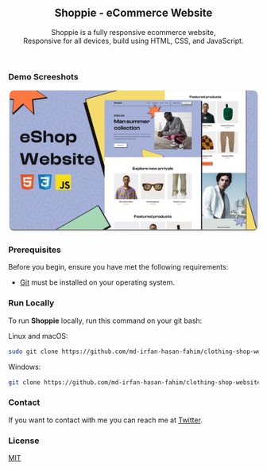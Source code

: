 <div align="center">

  <h2 align="center">Shoppie - eCommerce Website</h2>

  Shoppie is a fully responsive ecommerce website, <br />Responsive for all devices, build using HTML, CSS, and JavaScript.

</div>

<br />

### Demo Screeshots

![Shoppie Desktop Demo](./readme-images/desktop.png "Desktop Demo")

### Prerequisites

Before you begin, ensure you have met the following requirements:

* [Git](https://git-scm.com/downloads "Download Git") must be installed on your operating system.

### Run Locally

To run **Shoppie** locally, run this command on your git bash:

Linux and macOS:

```bash
sudo git clone https://github.com/md-irfan-hasan-fahim/clothing-shop-website.git
```

Windows:

```bash
git clone https://github.com/md-irfan-hasan-fahim/clothing-shop-website.git
```

### Contact

If you want to contact with me you can reach me at [Twitter](https://www.twitter.com/md-irfan-hasan-fahim).

### License

[MIT](https://choosealicense.com/licenses/mit/)
